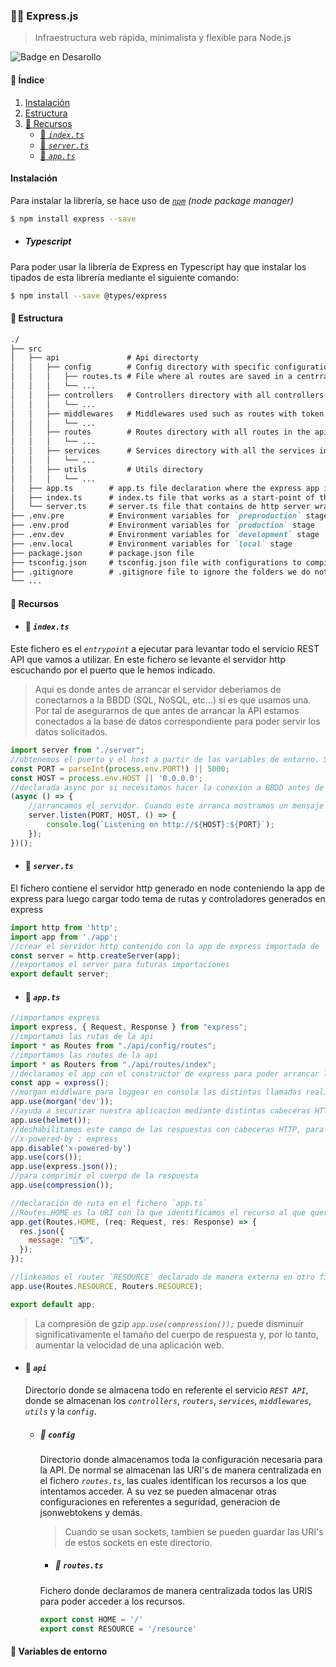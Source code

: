 ### 👨‍🏫 Express.js
> Infraestructura web rápida, minimalista y flexible para Node.js

![Badge en Desarollo](https://img.shields.io/badge/STATUS-EN%20DESAROLLO-green)

#### :pushpin: Índice
1. [Instalación](#instalación)
2. [Estructura](#open_file_folder-estructura)
3. [:paperclip: Recursos](#paperclip-recursos)
    * [:page_facing_up: *`index.ts`*](#page_facing_up-indexts)
    * [:page_facing_up: *`server.ts`*](#page_facing_up-serverts)
    * [:page_facing_up: *`app.ts`*](#page_facing_up-appts)



#### Instalación

Para instalar la librería, se hace uso de [*`npm`*](https://www.npmjs.com/) *(node package manager)*
```bash
$ npm install express --save
```

- ##### Typescript

Para poder usar la librería de Express en Typescript hay que instalar los tipados de esta librería mediante el siguiente comando:
```bash
$ npm install --save @types/express
```

#### :open_file_folder: Estructura

```markdown
./
├── src
│   ├── api               # Api directorty
│   │   ├── config        # Config directory with specific configuration for the api
│   │   │   ├── routes.ts # File where al routes are saved in a centrralized way  
│   │   │   └── ...
│   │   ├── controllers   # Controllers directory with all controllers in the api.
│   │   │   └── ...
│   │   ├── middlewares   # Middlewares used such as routes with token authentication
│   │   │   └── ...
│   │   ├── routes        # Routes directory with all routes in the api.
│   │   │   └── ...
│   │   ├── services      # Services directory with all the services in the api.
│   │   │   └── ...
│   │   ├── utils         # Utils directory
│   │   │   └── ...
│   ├── app.ts        # app.ts file declaration where the express app is created
│   ├── index.ts      # index.ts file that works as a start-point of the app.
│   └── server.ts     # server.ts file that contains de http server wrapped with the express `app`
├── .env.pre          # Environment variables for `preproduction` stage
├── .env.prod         # Environment variables for `production` stage
├── .env.dev          # Environment variables for `development` stage
├── .env.local        # Environment variables for `local` stage
├── package.json      # package.json file
├── tsconfig.json     # tsconfig.json file with configurations to compile the .ts files into .js
├── .gitignore        # .gitignore file to ignore the folders we do not want to upload to github.
└── ...
```
#### :paperclip: Recursos

* #### :page_facing_up: *`index.ts`*

Este fichero es el *`entrypoint`* a ejecutar para levantar todo el servicio REST API que vamos a utilizar. En este fichero se levante el servidor http escuchando por el puerto que le hemos indicado.

> Aqui es donde antes de arrancar el servidor deberiamos de conectarnos a la BBDD (SQL, NoSQL, etc...) si es que usamos una. Por tal de asegurarnos de que antes de arrancar la API estamos conectados a la base de datos correspondiente para poder servir los datos solicitados.

```javascript
import server from "./server";
//obtenemos el puerto y el host a partir de las variables de entorno. Si estas no estan definidas, se obtiene por defecto el puerto 5000 y el host '0.0.0.0'
const PORT = parseInt(process.env.PORT!) || 5000;
const HOST = process.env.HOST || '0.0.0.0';
//declarada async por si necesitamos hacer la conexion a BBDD antes de arrancar el servicio REST API.
(async () => {
    //arrancamos el servidor. Cuando este arranca mostramos un mensaje por consola afirmando que ha arrancado de manera satisfactoria
    server.listen(PORT, HOST, () => {
        console.log(`Listening on http://${HOST}:${PORT}`);
    });
})();
```

* #### :page_facing_up: *`server.ts`*

El fichero contiene el servidor http generado en node conteniendo la app de express para luego cargar todo tema de rutas y controladores generados en express

```javascript
import http from 'http';
import app from './app';
//crear el servidor http contenido con la app de express importada de 'app.ts'
const server = http.createServer(app);
//exportamos el server para futuras importaciones
export default server;
```

* #### :page_facing_up: *`app.ts`*

```javascript
//importamos express
import express, { Request, Response } from "express";
//importamos las rutas de la api
import * as Routes from "./api/config/routes";
//importamos las routes de la api
import * as Routers from "./api/routes/index";
//declaramos el app con el constructor de express para poder arrancar luego el servidor.
const app = express();
//morgan middlware para loggear en consola las distintas llamadas realizadas a recursos a la API
app.use(morgan('dev'));
//ayuda a securizar nuestra aplicacion mediante distintas cabeceras HTTP
app.use(helmet());
//deshabilitamos este campo de las respuestas con cabeceras HTTP, para poder ocultar en posibles ataques, cual es la tecnología que estamos usando
//x-powered-by : express
app.disable('x-powered-by')
app.use(cors());
app.use(express.json());
//para comprimir el cuerpo de la respuesta
app.use(compression());

//declaración de ruta en el fichero `app.ts`
//Routes.HOME es la URI con la que identificamos el recurso al que queremos acceder.
app.get(Routes.HOME, (req: Request, res: Response) => {
  res.json({
    message: "👋🌎",
  });
});

//linkeamos el router `RESOURCE` declarado de manera externa en otro fichero con la URI que hemos generado.
app.use(Routes.RESOURCE, Routers.RESOURCE);

export default app;
```

> La compresión de gzip *`app.use(compression());`* puede disminuir significativamente el tamaño del cuerpo de respuesta y, por lo tanto, aumentar la velocidad de una aplicación web. 

* #### :open_file_folder: *`api`*

    Directorio donde se almacena todo en referente el servicio *`REST API`*, donde se almacenan los *`controllers`*, *`routers`*, *`services`*, *`middlewares`*, *`utils`* y la *`config`*.

    * ##### :open_file_folder: *`config`*

        Directorio donde almacenamos toda la configuración necesaria para la API. De normal se almacenan las URI's de manera centralizada en el fichero *`routes.ts`*, las cuales identifican los recursos a los que intentamos acceder. A su vez se pueden almacenar otras configuraciones en referentes a seguridad, generacion de jsonwebtokens y demás.

        > Cuando se usan sockets, tambien se pueden guardar las URI's de estos sockets en este directorio.

        * ##### :page_facing_up: *`routes.ts`*

        Fichero donde declaramos de manera centralizada todos las URIS para poder acceder a los recursos.

        ```javascript
        export const HOME = '/'
        export const RESOURCE = '/resource'
        ```


#### :pushpin: Variables de entorno